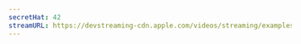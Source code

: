 ```yaml
---
secretHat: 42
streamURL: https://devstreaming-cdn.apple.com/videos/streaming/examples/bipbop_16x9/bipbop_16x9_variant.m3u8
---
```


